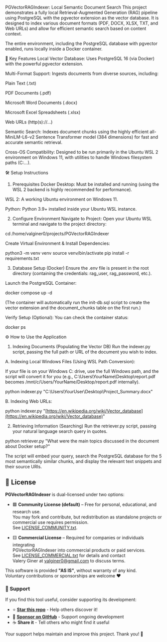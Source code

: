 PGVectorRAGIndexer: Local Semantic Document Search
This project demonstrates a fully local Retrieval-Augmented Generation (RAG) pipeline using PostgreSQL with the pgvector extension as the vector database. It is designed to index various document formats (PDF, DOCX, XLSX, TXT, and Web URLs) and allow for efficient semantic search based on content context.

The entire environment, including the PostgreSQL database with pgvector enabled, runs locally inside a Docker container.

🚀 Key Features
Local Vector Database: Uses PostgreSQL 16 (via Docker) with the powerful pgvector extension.

Multi-Format Support: Ingests documents from diverse sources, including:

Plain Text (.txt)

PDF Documents (.pdf)

Microsoft Word Documents (.docx)

Microsoft Excel Spreadsheets (.xlsx)

Web URLs (http(s)://...)

Semantic Search: Indexes document chunks using the highly efficient all-MiniLM-L6-v2 Sentence Transformer model (384 dimensions) for fast and accurate semantic retrieval.

Cross-OS Compatibility: Designed to be run primarily in the Ubuntu WSL 2 environment on Windows 11, with utilities to handle Windows filesystem paths (C:\...).

🛠️ Setup Instructions
1. Prerequisites
Docker Desktop: Must be installed and running (using the WSL 2 backend is highly recommended for performance).

WSL 2: A working Ubuntu environment on Windows 11.

Python: Python 3.9+ installed inside your Ubuntu WSL instance.

2. Configure Environment
Navigate to Project: Open your Ubuntu WSL terminal and navigate to the project directory:

cd /home/valginer0/projects/PGVectorRAGIndexer

Create Virtual Environment & Install Dependencies:

python3 -m venv venv
source venv/bin/activate
pip install -r requirements.txt

3. Database Setup (Docker)
Ensure the .env file is present in the root directory (containing the credentials: rag_user, rag_password, etc.).

Launch the PostgreSQL Container:

docker compose up -d

(The container will automatically run the init-db.sql script to create the vector extension and the document_chunks table on the first run.)

Verify Setup (Optional): You can check the container status:

docker ps

⚙️ How to Use the Application
1. Indexing Documents (Populating the Vector DB)
Run the indexer.py script, passing the full path or URL of the document you wish to index.

A. Indexing Local Windows Files (Using WSL Path Conversion):

If your file is on your Windows C: drive, use the full Windows path, and the script will convert it for you (e.g., C:\Users\YourName\Desktop\report.pdf becomes /mnt/c/Users/YourName/Desktop/report.pdf internally).

python indexer.py "C:\Users\YourUser\Desktop\Project_Summary.docx"

B. Indexing Web URLs:

python indexer.py "[https://en.wikipedia.org/wiki/Vector_database](https://en.wikipedia.org/wiki/Vector_database)"

2. Retrieving Information (Searching)
Run the retriever.py script, passing your natural language search query in quotes.

python retriever.py "What were the main topics discussed in the document about Docker setup?"

The script will embed your query, search the PostgreSQL database for the 5 most semantically similar chunks, and display the relevant text snippets and their source URIs.

## 📜 License

**PGVectorRAGIndexer** is dual-licensed under two options:

- 🟩 **Community License (default)** – Free for personal, educational, and research use.  
  You may fork and contribute, but redistribution as standalone projects or commercial use requires permission.  
  See [LICENSE_COMMUNITY.txt](LICENSE_COMMUNITY.txt).

- 🟨 **Commercial License** – Required for companies or individuals integrating  
  PGVectorRAGIndexer into commercial products or paid services.  
  See [LICENSE_COMMERCIAL.txt](LICENSE_COMMERCIAL.txt) for details and contact  
  Valery Giner at valginer0@gmail.com to discuss terms.

This software is provided **"AS IS"**, without warranty of any kind.  
Voluntary contributions or sponsorships are welcome ❤️

### 💖 Support

If you find this tool useful, consider supporting its development:

- ⭐ **[Star this repo](https://github.com/valginer0/PGVectorRAGIndexer)** - Help others discover it!
- 💖 **[Sponsor on GitHub](https://github.com/sponsors/valginer0)** - Support ongoing development
- ☕ **Share it** - Tell others who might find it useful

Your support helps maintain and improve this project. Thank you! 🙏
